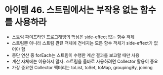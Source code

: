 # 아이템 46. 스트림에서는 부작용 없는 함수를 사용하라

- 스트림 파이프라인 프로그래밍의 핵심은 side-effect 없는 함수 객체
- 스트림뿐 아니라 스트림 관련 객체에 건네지는 모든 함수 객체가 side-effect가 없어야 함
- 종단 연산 중 forEach는 스트림이 수행한 계산 결과를 보고할 때만 사용
- 계산 자체에는 이용하지 말자. 스트림을 올바로 사용하려면 Collector 활용이 중요
- 가장 중요한 Collector 팩터리는 toList, toSet, toMap, groupingBy, joining